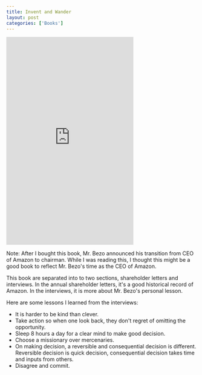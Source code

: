 ```yaml
---
title: Invent and Wander
layout: post
categories: ['Books']
---
```

<iframe type="text/html" width="336" height="550" frameborder="0" allowfullscreen style="max-width:100%" src="https://read.amazon.com/kp/card?asin=B08BCCT6MW&preview=inline&linkCode=kpe&ref_=cm_sw_r_kb_dp_158ZZXKVKSFAXQM6FYFB" ></iframe>

Note: After I bought this book, Mr. Bezo announced his transition from CEO of Amazon to chairman. While I was reading this, I thought this might be a good book to reflect Mr. Bezo's time as the CEO of Amazon.

This book are separated into to two sections, shareholder letters and interviews. In the annual shareholder letters, it's a good historical record of Amazon. In the interviews, it is more about Mr. Bezo's personal lesson. 

Here are some lessons I learned from the interviews:

- It is harder to be kind than clever. 
- Take action so when one look back, they don't regret of omitting the opportunity. 
- Sleep 8 hours a day for a clear mind to make good decision.
- Choose a missionary over mercenaries.
- On making decision, a reversible and consequential decision is different. Reversible decision is quick decision, consequential decision takes time and inputs from others.
- Disagree and commit.
